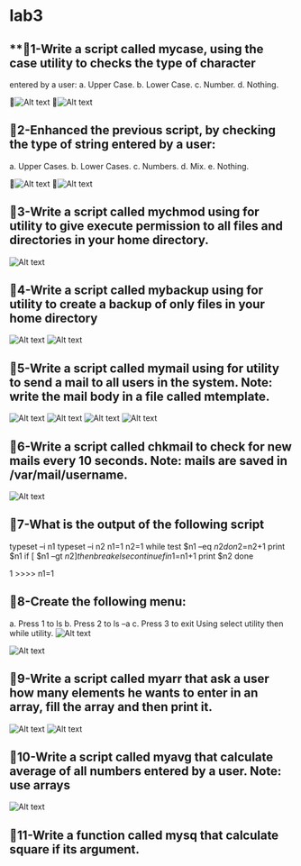 # lab3 #
## **📌1-Write a script called mycase, using the case utility to checks the type of character
entered by a user:
a. Upper Case.
b. Lower Case.
c. Number.
d. Nothing.

📸![Alt text](assets/pic1.png)
📸![Alt text](assets/pic2.png)

## **📌2-Enhanced the previous script, by checking the type of string entered by a user:**
a. Upper Cases.
b. Lower Cases.
c. Numbers.
d. Mix.
e. Nothing.

📸![Alt text](assets/pic3.png)
📸![Alt text](assets/pic4.png)

## **📌3-Write a script called mychmod using for utility to give execute permission to all files and directories in your home directory.**
![Alt text](assets/pic5.png)


## **📌4-Write a script called mybackup using for utility to create a backup of only files in your home directory**
![Alt text](assets/pic7.png)
![Alt text](assets/pic8p.png)

## **📌5-Write a script called mymail using for utility to send a mail to all users in the system. Note: write the mail body in a file called mtemplate.**
![Alt text](assets/pic12.png)
![Alt text](assets/pic9.png)
![Alt text](assets/pic10.png)
![Alt text](assets/pic11.png)

## **📌6-Write a script called chkmail to check for new mails every 10 seconds. Note: mails are saved in /var/mail/username.**

![Alt text](assets/pic13.png)

## **📌7-What is the output of the following script**
typeset –i n1
typeset –i n2
n1=1
n2=1
while test $n1 –eq $n2
do
n2=$n2+1
print $n1
if [ $n1 –gt $n2 ]
then
break
else
continue
fi
n1=$n1+1
print $n2
done

1 >>>> n1=1
## **📌8-Create the following menu:**
a. Press 1 to ls
b. Press 2 to ls –a
c. Press 3 to exit
Using select utility then while utility.
![Alt text](assets/pic14.png)

![Alt text](assets/pic15.png)



## **📌9-Write a script called myarr that ask a user how many elements he wants to enter in an array, fill the array and then print it.**
![Alt text](assets/pic16.png)
![Alt text](assets/pic17.png)

## **📌10-Write a script called myavg that calculate average of all numbers entered by a user. Note: use arrays**
![Alt text](assets/pic18.png)

## **📌11-Write a function called mysq that calculate square if its argument.**

